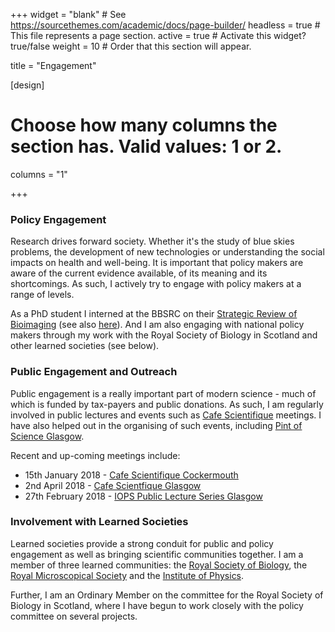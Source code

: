 +++
widget = "blank"  # See https://sourcethemes.com/academic/docs/page-builder/
headless = true  # This file represents a page section.
active = true  # Activate this widget? true/false
weight = 10  # Order that this section will appear.

title = "Engagement"

[design]
  # Choose how many columns the section has. Valid values: 1 or 2.
  columns = "1"

+++
### Policy Engagement

Research drives forward society. Whether it's the study of blue skies problems, the development of new technologies or understanding the social impacts on health and well-being. It is important that policy makers are aware of the current evidence available, of its meaning and its shortcomings. As such, I actively try to engage with policy makers at a range of levels.

As a PhD student I interned at the BBSRC on their <a href="https://bbsrc.ukri.org/about/reviews/scientific-areas/bbsrc-strategic-review-of-bioimaging/" target="_blank" rel="noreferrer noopener">Strategic Review of Bioimaging</a> (see also <a href="https://www.dur.ac.uk/wolfson.institute/wrinews/?itemno=28134" target="_blank" rel="noreferrer noopener">here</a>). And I am also engaging with national policy makers through my work with the Royal Society of Biology in Scotland and other learned societies (see below).


### Public Engagement and Outreach

Public engagement is a really important part of modern science - much of which is funded by tax-payers and public donations. As such, I am regularly involved in public lectures and events such as <a href="https://www.cafescientifique.org/" target="_blank" rel="noreferrer noopener">Cafe Scientifique</a> meetings. I have also helped out in the organising of such events, including <a href="https://pintofscience.co.uk/events/glasgow" target="_blank" rel="noreferrer noopener">Pint of Science Glasgow</a>.


Recent and up-coming meetings include:

  * 15th January 2018 - <a href="https://www.cafescientifique.org/index.php?option=com_contentbuilder&controller=details&id=1&record_id=145&Itemid=478" target="_blank" rel="noreferrer noopener">Cafe Scientifique Cockermouth</a>
  * 2nd April 2018 - <a href="https://www.gla.ac.uk/events/cafescientifique/events/revolutionsinlightmicroscopy/" target="_blank" rel="noreferrer noopener">Cafe Scientfique Glasgow</a>
  * 27th February 2018 - <a href="https://www.events.iop.org/e/iops-public-lecture-series-glasgow-36dbf71a72a645329cdd35da37a512d9/page.html" target="_blank" rel="noreferrer noopener">IOPS Public Lecture Series Glasgow</a>

### Involvement with Learned Societies

Learned societies provide a strong conduit for public and policy engagement as well as bringing scientific communities together. I am a member of three learned communities: the <a href="https://www.rsb.org.uk/" target="_blank" rel="noreferrer noopener">Royal Society of Biology</a>, the <a href="https://www.rms.org.uk/" target="_blank" rel="noreferrer noopener">Royal Microscopical Society</a> and the <a href="https://www.iop.org/" target="_blank" rel="noreferrer noopener">Institute of Physics</a>.

Further, I am an Ordinary Member on the committee for the Royal Society of Biology in Scotland, where I have begun to work closely with the policy committee on several projects.

